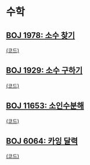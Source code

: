 # 수학

## [BOJ 1978: 소수 찾기](https://www.acmicpc.net/problem/1978)
[(코드)](https://github.com/DJ-archive/Algorithm-DataStructure/blob/main/0minyoung0/algorithm/18_수학/Boj1978.java)

## [BOJ 1929: 소수 구하기](https://www.acmicpc.net/problem/1929)
[(코드)](https://github.com/DJ-archive/Algorithm-DataStructure/blob/main/0minyoung0/algorithm/18_수학/Boj1929.java)

## [BOJ 11653: 소인수분해](https://www.acmicpc.net/problem/11653)
[(코드)](https://github.com/DJ-archive/Algorithm-DataStructure/blob/main/0minyoung0/algorithm/18_수학/Boj11653.java)

## [BOJ 6064: 카잉 달력](https://www.acmicpc.net/problem/6064)
[(코드)](https://github.com/DJ-archive/Algorithm-DataStructure/blob/main/0minyoung0/algorithm/18_수학/Boj6064.java)